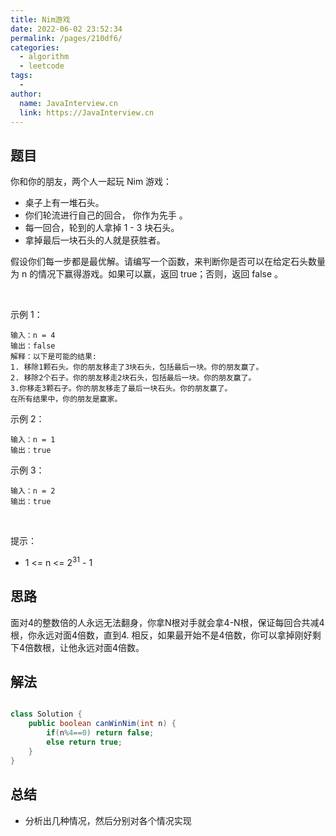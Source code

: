 ```yaml
---
title: Nim游戏
date: 2022-06-02 23:52:34
permalink: /pages/210df6/
categories:
  - algorithm
  - leetcode
tags:
  - 
author: 
  name: JavaInterview.cn
  link: https://JavaInterview.cn
---
```



## 题目

你和你的朋友，两个人一起玩 Nim 游戏：

- 桌子上有一堆石头。
- 你们轮流进行自己的回合， 你作为先手 。
- 每一回合，轮到的人拿掉 1 - 3 块石头。
- 拿掉最后一块石头的人就是获胜者。

假设你们每一步都是最优解。请编写一个函数，来判断你是否可以在给定石头数量为 n 的情况下赢得游戏。如果可以赢，返回 true；否则，返回 false 。

 

示例 1：

    输入：n = 4
    输出：false 
    解释：以下是可能的结果:
    1. 移除1颗石头。你的朋友移走了3块石头，包括最后一块。你的朋友赢了。
    2. 移除2个石子。你的朋友移走2块石头，包括最后一块。你的朋友赢了。
    3.你移走3颗石子。你的朋友移走了最后一块石头。你的朋友赢了。
    在所有结果中，你的朋友是赢家。
示例 2：

    输入：n = 1
    输出：true
示例 3：

    输入：n = 2
    输出：true
 

提示：

- 1 <= n <= 2<sup>31</sup> - 1



## 思路

面对4的整数倍的人永远无法翻身，你拿N根对手就会拿4-N根，保证每回合共减4根，你永远对面4倍数，直到4.
相反，如果最开始不是4倍数，你可以拿掉刚好剩下4倍数根，让他永远对面4倍数。



## 解法
```java

class Solution {
    public boolean canWinNim(int n) {
        if(n%4==0) return false;
        else return true;
    }
}

```

## 总结

- 分析出几种情况，然后分别对各个情况实现 
